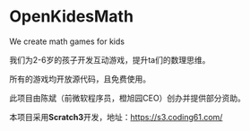 # OpenKidesMath
We create math games for kids

我们为2-6岁的孩子开发互动游戏，提升ta们的数理思维。

所有的游戏均开放源代码，且免费使用。

此项目由陈斌（前微软程序员，橙旭园CEO）创办并提供部分资助。

本项目采用<b>Scratch3</b>开发，地址：https://s3.coding61.com/
